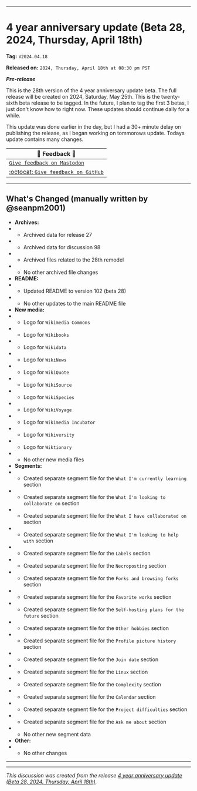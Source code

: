 
***

# 4 year anniversary update (Beta 28, 2024, Thursday, April 18th)

**Tag:** `V2024.04.18`

**Released on:** `2024, Thursday, April 18th at 08:30 pm PST`

***Pre-release***

This is the 28th version of the 4 year anniversary update beta. The full release will be created on 2024, Saturday, May 25th. This is the twenty-sixth beta release to be tagged. In the future, I plan to tag the first 3 betas, I just don't know how to right now. These updates should continue daily for a while.

This update was done earlier in the day, but I had a 30+ minute delay on publishing the release, as I began working on tommorows update. Todays update contains many changes.

| 📣️ Feedback 💬️ |
|---|
| [`Give feedback on Mastodon`](https://techhub.social/deck/@seanpm2001/112237731368032617) |
| [:octocat: `Give feedback on GitHub`](https://github.com/seanpm2001/seanpm2001/discussions/99/) |

---

## What's Changed (manually written by @seanpm2001)

- **Archives:**
- - Archived data for release 27
- - Archived data for discussion 98
- - Archived files related to the 28th remodel
- - No other archived file changes
- **README:**
- - Updated README to version 102 (beta 28)
- - No other updates to the main README file
- **New media:**
- - Logo for `Wikimedia Commons`
- - Logo for `Wikibooks`
- - Logo for `Wikidata`
- - Logo for `WikiNews`
- - Logo for `WikiQuote`
- - Logo for `WikiSource`
- - Logo for `WikiSpecies`
- - Logo for `WikiVoyage`
- - Logo for `Wikimedia Incubator`
- - Logo for `Wikiversity`
- - Logo for `Wiktionary`
- - No other new media files
- **Segments:**
- - Created separate segment file for the `What I'm currently learning` section
- - Created separate segment file for the `What I'm looking to collaborate on` section
- - Created separate segment file for the `What I have collaborated on` section
- - Created separate segment file for the `What I'm looking to help with` section
- - Created separate segment file for the `Labels` section
- - Created separate segment file for the `Necroposting` section
- - Created separate segment file for the `Forks and browsing forks` section
- - Created separate segment file for the `Favorite works` section
- - Created separate segment file for the `Self-hosting plans for the future` section
- - Created separate segment file for the `Other hobbies` section
- - Created separate segment file for the `Profile picture history` section
- - Created separate segment file for the `Join date` section
- - Created separate segment file for the `Linux` section
- - Created separate segment file for the `Complexity` section
- - Created separate segment file for the `Calendar` section
- - Created separate segment file for the `Project difficulties` section
- - Created separate segment file for the `Ask me about` section
- - No other new segment data
- **Other:**
- - No other changes

***


<hr /><em>This discussion was created from the release <a href='https://github.com/seanpm2001/seanpm2001/releases/tag/V2024.04.18'>4 year anniversary update (Beta 28, 2024, Thursday, April 18th)</a>.</em>
